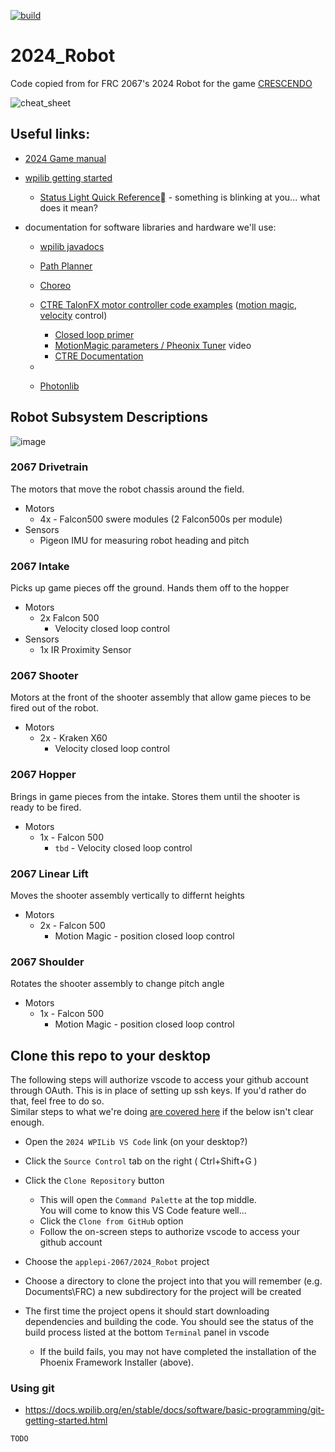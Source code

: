 [![build](https://github.com/applepi-2067/2024_Robot/actions/workflows/main.yml/badge.svg)](https://github.com/applepi-2067/2024_Robot/actions)

# 2024_Robot

Code copied from for FRC 2067's 2024 Robot for the game 
[CRESCENDO](https://www.youtube.com/watch?v=9keeDyFxzY4)

![cheat_sheet](img/cheat_sheet.jpg)

## Useful links:

  * [2024 Game manual](https://firstfrc.blob.core.windows.net/frc2024/Manual/2024GameManual.pdf)
  * [wpilib getting started](https://docs.wpilib.org/en/latest/index.html)

    * [Status Light Quick Reference](https://docs.wpilib.org/en/latest/docs/hardware/hardware-basics/status-lights-ref.html) - something is blinking at you... what does it mean?
  * documentation for software libraries and hardware we'll use:

    * [wpilib javadocs](https://github.wpilib.org/allwpilib/docs/release/java/index.html)

    * [Path Planner](https://pathplanner.dev/home.html)

    * [Choreo](https://sleipnirgroup.github.io/Choreo/usage/editing-paths/)

    * [CTRE TalonFX motor controller code examples](https://github.com/CrossTheRoadElec/Phoenix-Examples-Languages/tree/master/Java%20Talon%20FX%20(Falcon%20500)) ([motion magic](https://github.com/CrossTheRoadElec/Phoenix-Examples-Languages/tree/master/Java%20Talon%20FX%20(Falcon%20500)/MotionMagic), [velocity](https://github.com/CrossTheRoadElec/Phoenix-Examples-Languages/tree/master/Java%20Talon%20FX%20(Falcon%20500)/VelocityClosedLoop) control)

      * [Closed loop primer](https://v5.docs.ctr-electronics.com/en/stable/ch16_ClosedLoop.html)
      * [MotionMagic parameters / Pheonix Tuner](https://youtu.be/1b0BAV2jBd8) video
      * [CTRE Documentation](https://v5.docs.ctr-electronics.com/en/stable/index.html)
    * 
    * [Photonlib](https://docs.photonvision.org/en/latest/docs/programming/photonlib/adding-vendordep.html)


## Robot Subsystem Descriptions

![image](https://github.com/applepi-2067/2024_Robot/assets/148881295/53e0c1fd-fda8-4799-86cb-8156cc336157)


### 2067 Drivetrain
The motors that move the robot chassis around the field.

  * Motors
    * 4x - Falcon500 swere modules (2 Falcon500s per module) 
  * Sensors
    * Pigeon IMU for measuring robot heading and pitch

### 2067 Intake
Picks up game pieces off the ground. Hands them off to the hopper
  * Motors
    * 2x Falcon 500
      * Velocity closed loop control
  * Sensors
    * 1x IR Proximity Sensor

### 2067 Shooter
Motors at the front of the shooter assembly that allow game pieces to be fired out of the robot.
  * Motors
    * 2x - Kraken X60 
      * Velocity closed loop control

### 2067 Hopper
Brings in game pieces from the intake. Stores them until the shooter is ready to be fired.
  * Motors
    * 1x - Falcon 500
      * `tbd` - Velocity closed loop control 

### 2067 Linear Lift
Moves the shooter assembly vertically to differnt heights
  * Motors
    * 2x - Falcon 500
      * Motion Magic - position closed loop control

### 2067 Shoulder
Rotates the shooter assembly to change pitch angle

  * Motors
    * 1x - Falcon 500
      * Motion Magic - position closed loop control


## Clone this repo to your desktop
The following steps will authorize vscode to access your github account through OAuth.
This is in place of setting up ssh keys. If you'd rather do that, feel free to do so.     
Similar steps to what we're doing [are covered here](https://adamtheautomator.com/visual-studio-code-github-setup/#Cloning_a_GitHub_Repository) if the below isn't clear enough.

  * Open the `2024 WPILib VS Code` link (on your desktop?)
  * Click the `Source Control` tab on the right ( Ctrl+Shift+G )
  * Click the `Clone Repository` button 
    * This will open the `Command Palette` at the top middle.   
      You will come to know this VS Code feature well...
    * Click the `Clone from GitHub` option
    * Follow the on-screen steps to authorize vscode to access your github account
  * Choose the `applepi-2067/2024_Robot` project

  * Choose a directory to clone the project into that you will remember (e.g. Documents\FRC\)
    a new subdirectory for the project will be created

  * The first time the project opens it should start downloading dependencies and building the code. 
    You should see the status of the build process listed at the bottom `Terminal` panel in vscode
    * If the build fails, you may not have completed the installation of the Phoenix Framework Installer (above).


### Using git
  * https://docs.wpilib.org/en/stable/docs/software/basic-programming/git-getting-started.html

  `TODO`
  
